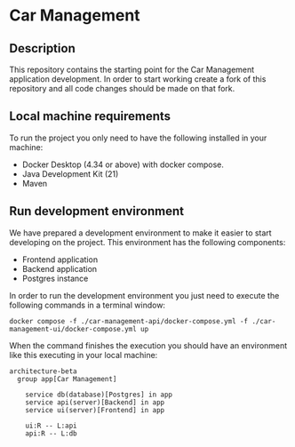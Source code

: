 # Car Management

## Description

This repository contains the starting point for the Car Management application development. In order to start working create a fork of this repository and all code changes should be made on that fork.

## Local machine requirements

To run the project you only need to have the following installed in your machine:
- Docker Desktop (4.34 or above) with docker compose.
- Java Development Kit (21)
- Maven 


## Run development environment

We have prepared a development environment to make it easier to start developing on the project. This environment has the following components:
- Frontend application
- Backend application
- Postgres instance

In order to run the development environment you just need to execute the following commands in a terminal window:
```
docker compose -f ./car-management-api/docker-compose.yml -f ./car-management-ui/docker-compose.yml up
```

When the command finishes the execution you should have an environment like this executing in your local machine:

```mermaid
architecture-beta
  group app[Car Management]

    service db(database)[Postgres] in app
    service api(server)[Backend] in app
    service ui(server)[Frontend] in app

    ui:R -- L:api
    api:R -- L:db
```

